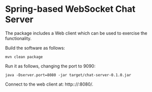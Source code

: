 # Spring-based WebSocket Chat Server
The package includes a Web client which can be used to exercise the
functionality.

Build the software as follows:

    mvn clean package

Run it as follows, changing the port to 9090:

    java -Dserver.port=8080 -jar target/chat-server-0.1.0.jar

Connect to the web client at: http:://<hostname>:8080/.
